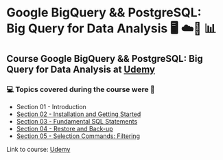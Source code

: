 # Google BigQuery && PostgreSQL: Big Query for Data Analysis 🖥️ ☁️:game_die: :bar_chart:
## Course Google BigQuery && PostgreSQL: Big Query for Data Analysis at [Udemy](https://www.udemy.com/course/google-bigquery-and-postgresql-sql-for-data-analysis/)
### 💻 Topics covered during the course were 🚀
- Section 01 - Introduction
- [Section 02 - Installation and Getting Started](https://github.com/romulovieira777/Google_BigQuery_PostgreSQL/tree/main/Section%2002%20-%20Installation%20and%20Getting%20Started)
- [Section 03 - Fundamental SQL Statements](https://github.com/romulovieira777/Google_BigQuery_PostgreSQL/tree/main/Section%2003%20-%20Fundamental%20SQL%20Statements)
- [Section 04 - Restore and Back-up](https://github.com/romulovieira777/Google_BigQuery_PostgreSQL/tree/main/Section%2004%20-%20Restore%20and%20Back-up)
- [Section 05 - Selection Commands: Filtering]()

Link to course: [Udemy](https://www.udemy.com/course/google-bigquery-and-postgresql-sql-for-data-analysis/)
